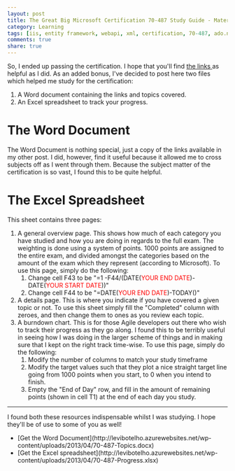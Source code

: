 ```yaml
---
layout: post
title: The Great Big Microsoft Certification 70-487 Study Guide - Materials
category: Learning
tags: [iis, entity framework, webapi, xml, certification, 70-487, ado.net, azure, caching, deployment, nuget, odata, transactions, wcf, web services, windows]
comments: true
share: true
---
```

So, I ended up passing the certification. I hope that you'll find [the links ](http://www.levibotelho.com/the-great-big-microsoft-certification-70-487-study-guide/)as helpful as I did. As an added bonus, I've decided to post here two files which helped me study for the certification:

<ol>
<li>A Word document containing the links and topics covered.</li>
<li>An Excel spreadsheet to track your progress.</li>
</ol>
<a id="more"></a><a id="more-272"></a>

# The Word Document

The Word Document is nothing special, just a copy of the links available in my other post. I did, however, find it useful because it allowed me to cross subjects off as I went through them. Because the subject matter of the certification is so vast, I found this to be quite helpful.

# The Excel Spreadsheet

This sheet contains three pages:

<ol>
<li>A general overview page. This shows how much of each category you have studied and how you are doing in regards to the full exam. The weighting is done using a system of points. 1000 points are assigned to the entire exam, and divided amongst the categories based on the amount of the exam which they represent (according to Microsoft). To use this page, simply do the following:
<ol>
<li>Change cell F43 to be "=1 -F44/(DATE(<span style="color: red;">YOUR END DATE</span>)-DATE(<span style="color: red;">YOUR START DATE</span>))"</li>
<li>Change cell F44 to be "=DATE(<span style="color: red;">YOUR END DATE</span>)-TODAY()"</li>
</ol>
</li>
<li>A details page. This is where you indicate if you have covered a given topic or not. To use this sheet simply fill the "Completed" column with zeroes, and then change them to ones as you review each topic.</li>
<li>A burndown chart. This is for those Agile developers out there who wish to track their progress as they go along. I found this to be terribly useful in seeing how I was doing in the larger scheme of things and in making sure that I kept on the right track time-wise. To use this page, simply do the following:
<ol>
<li>Modify the number of columns to match your study timeframe</li>
<li>Modify the target values such that they plot a nice straight target line going from 1000 points when you start, to 0 when you intend to finish.</li>
<li>Empty the "End of Day" row, and fill in the amount of remaining points (shown in cell T1) at the end of each day you study.</li>
</ol>
</li>
</ol>
<hr />
I found both these resources indispensable whilst I was studying. I hope they'll be of use to some of you as well!

<ul>
<li>[Get the Word Document](http://levibotelho.azurewebsites.net/wp-content/uploads/2013/04/70-487-Topics.docx)</li>
<li>[Get the Excel spreadsheet](http://levibotelho.azurewebsites.net/wp-content/uploads/2013/04/70-487-Progress.xlsx)</li>
</ul>

